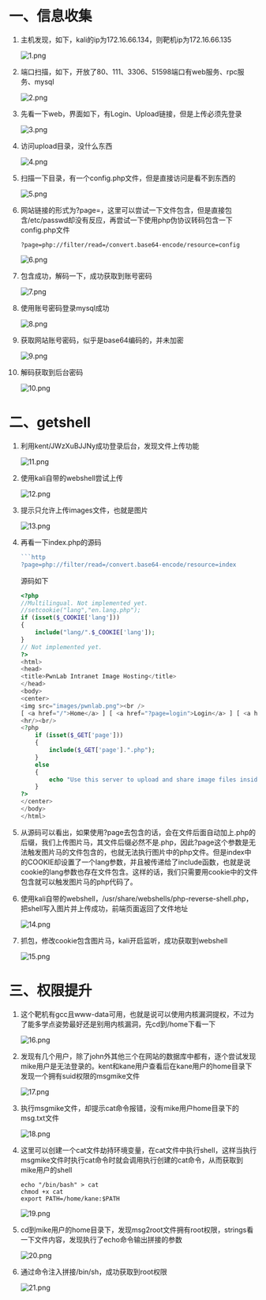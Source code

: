 # 一、信息收集

1. 主机发现，如下，kali的ip为172.16.66.134，则靶机ip为172.16.66.135
   
   ![1.png](img/pwnlab/1.png)

2. 端口扫描，如下，开放了80、111、3306、51598端口有web服务、rpc服务、mysql
   
   ![2.png](img/pwnlab/2.png)

3. 先看一下web，界面如下，有Login、Upload链接，但是上传必须先登录
   
   ![3.png](img/pwnlab/3.png)

4. 访问upload目录，没什么东西
   
   ![4.png](img/pwnlab/4.png)

5. 扫描一下目录，有一个config.php文件，但是直接访问是看不到东西的
   
   ![5.png](img/pwnlab/5.png)

6. 网站链接的形式为?page=，这里可以尝试一下文件包含，但是直接包含/etc/passwd却没有反应，再尝试一下使用php伪协议转码包含一下config.php文件
   
   ```http
   ?page=php://filter/read=/convert.base64-encode/resource=config
   ```
   
   ![6.png](img/pwnlab/6.png)

7. 包含成功，解码一下，成功获取到账号密码
   
   ![7.png](img/pwnlab/7.png)

8. 使用账号密码登录mysql成功
   
   ![8.png](img/pwnlab/8.png)

9. 获取网站账号密码，似乎是base64编码的，并未加密
   
   ![9.png](img/pwnlab/9.png)

10. 解码获取到后台密码
    
    ![10.png](img/pwnlab/10.png)

# 二、getshell

1. 利用kent/JWzXuBJJNy成功登录后台，发现文件上传功能
   
   ![11.png](img/pwnlab/11.png)

2. 使用kali自带的webshell尝试上传
   
   ![12.png](img/pwnlab/12.png)

3. 提示只允许上传images文件，也就是图片
   
   ![13.png](img/pwnlab/13.png)

4. 再看一下index.php的源码
   
   ```php
   ```http
   ?page=php://filter/read=/convert.base64-encode/resource=index
   ```
   
   源码如下
   
   ```php
   <?php
   //Multilingual. Not implemented yet.
   //setcookie("lang","en.lang.php");
   if (isset($_COOKIE['lang']))
   {
       include("lang/".$_COOKIE['lang']);
   }
   // Not implemented yet.
   ?>
   <html>
   <head>
   <title>PwnLab Intranet Image Hosting</title>
   </head>
   <body>
   <center>
   <img src="images/pwnlab.png"><br />
   [ <a href="/">Home</a> ] [ <a href="?page=login">Login</a> ] [ <a href="?page=upload">Upload</a> ]
   <hr/><br/>
   <?php
       if (isset($_GET['page']))
       {
           include($_GET['page'].".php");
       }
       else
       {
           echo "Use this server to upload and share image files inside the intranet";
       }
   ?>
   </center>
   </body>
   </html>
   ```

5. 从源码可以看出，如果使用?page去包含的话，会在文件后面自动加上.php的后缀，我们上传图片马，其文件后缀必然不是.php，因此?page这个参数是无法触发图片马的文件包含的，也就无法执行图片中的php文件。但是index中的COOKIE却设置了一个lang参数，并且被传递给了include函数，也就是说cookie的lang参数也存在文件包含。这样的话，我们只需要用cookie中的文件包含就可以触发图片马的php代码了。

6. 使用kali自带的webshell，/usr/share/webshells/php-reverse-shell.php，把shell写入图片并上传成功，前端页面返回了文件地址
   
   ![14.png](img/pwnlab/14.png)

7. 抓包，修改cookie包含图片马，kali开启监听，成功获取到webshell
   
   ![15.png](img/pwnlab/15.png)

# 三、权限提升

1. 这个靶机有gcc且www-data可用，也就是说可以使用内核漏洞提权，不过为了能多学点姿势最好还是别用内核漏洞，先cd到/home下看一下
   
   ![16.png](img/pwnlab/16.png)

2. 发现有几个用户，除了john外其他三个在网站的数据库中都有，逐个尝试发现mike用户是无法登录的。kent和kane用户查看后在kane用户的home目录下发现一个拥有suid权限的msgmike文件
   
   ![17.png](img/pwnlab/17.png)

3. 执行msgmike文件，却提示cat命令报错，没有mike用户home目录下的msg.txt文件
   
   ![18.png](img/pwnlab/18.png)

4. 这里可以创建一个cat文件劫持环境变量，在cat文件中执行shell，这样当执行msgmike文件时执行cat命令时就会调用执行创建的cat命令，从而获取到mike用户的shell
   
   ```shell
   echo "/bin/bash" > cat
   chmod +x cat
   export PATH=/home/kane:$PATH
   ```
   
   ![19.png](img/pwnlab/19.png)

5. cd到mike用户的home目录下，发现msg2root文件拥有root权限，strings看一下文件内容，发现执行了echo命令输出拼接的参数
   
   ![20.png](img/pwnlab/20.png)

6. 通过命令注入拼接/bin/sh，成功获取到root权限
   
   ![21.png](img/pwnlab/21.png)
